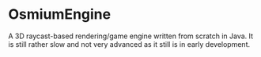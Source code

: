 # OsmiumEngine
 A 3D raycast-based rendering/game engine written from scratch in Java. It is still rather slow and not very advanced as it still is in early development.
